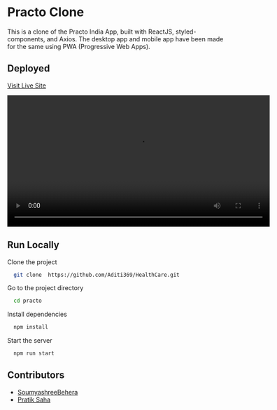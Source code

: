 
# Practo Clone

This is a clone of the Practo India App, built with ReactJS, styled-components, and Axios. The desktop app and mobile app have been made for the same using PWA (Progressive Web Apps).


## Deployed

[Visit Live Site](https://practo.vercel.app/)

<div>
	<video src="https://chiranjeev-thapliyal.vercel.app/videos/practo.mp4?" width=600 autoplay loop>
</div>

  
## Run Locally

Clone the project

```bash
  git clone  https://github.com/Aditi369/HealthCare.git
```

Go to the project directory

```bash
  cd practo
```

Install dependencies

```bash
  npm install
```

Start the server

```bash
  npm run start
```


## Contributors

- [SoumyashreeBehera](https://github.com/SoumyashreeBehera)
- [Pratik Saha](https://github.com/pratik9851)

  
